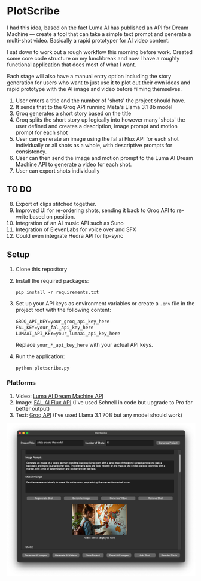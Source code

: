 # PlotScribe
I had this idea, based on the fact Luma AI has published an API for Dream Machine — create a tool that can take a simple text prompt and generate a multi-shot video. Basically a rapid prototyper for AI video content.

I sat down to work out a rough workflow this morning before work. Created some core code structure on my lunchbreak and now I have a roughly functional application that does most of what I want.

Each stage will also have a manual entry option including the story generation for users who want to just use it to plot out their own ideas and rapid prototype with the AI image and video before filming themselves.

1. User enters a title and the number of 'shots' the project should have.
2. It sends that to the Groq API running Meta's Llama 3.1 8b model
3. Groq generates a short story based on the title 
4. Groq splits the short story up logically into however many 'shots' the user defined and creates a description, image prompt and motion prompt for each shot
5. User can generate an image using the fal ai Flux API for each shot individually or all shots as a whole, with descriptive prompts for consistency.
6. User can then send the image and motion prompt to the Luma AI Dream Machine API to generate a video for each shot.
7. User can export shots individually 

## TO DO
8. Export of clips stitched together.
9. Improved UI for re-ordering shots, sending it back to Groq API to re-write based on position.
10. Integration of an AI music API such as Suno 
11. Integration of ElevenLabs for voice over and SFX 
12. Could even integrate Hedra API for lip-sync 

## Setup

1. Clone this repository
2. Install the required packages:
   ```
   pip install -r requirements.txt
   ```
3. Set up your API keys as environment variables or create a `.env` file in the project root with the following content:
   ```
   GROQ_API_KEY=your_groq_api_key_here
   FAL_KEY=your_fal_api_key_here
   LUMAAI_API_KEY=your_lumaai_api_key_here
   ```
   Replace `your_*_api_key_here` with your actual API keys.

4. Run the application:
   ```
   python plotscribe.py
   ```
### Platforms

1. Video: [Luma AI Dream Machine API](https://lumalabs.ai/dream-machine/api)
2. Image: [FAL AI Flux API](https://fal.ai) (I've used Schnell in code but upgrade to Pro for better output)
3. Text: [Groq API](https://console.groq.com/docs/models) (I've used Llama 3.1 70B but any model should work)

![PlotScribe Screenshot](/ps_ss.png)
